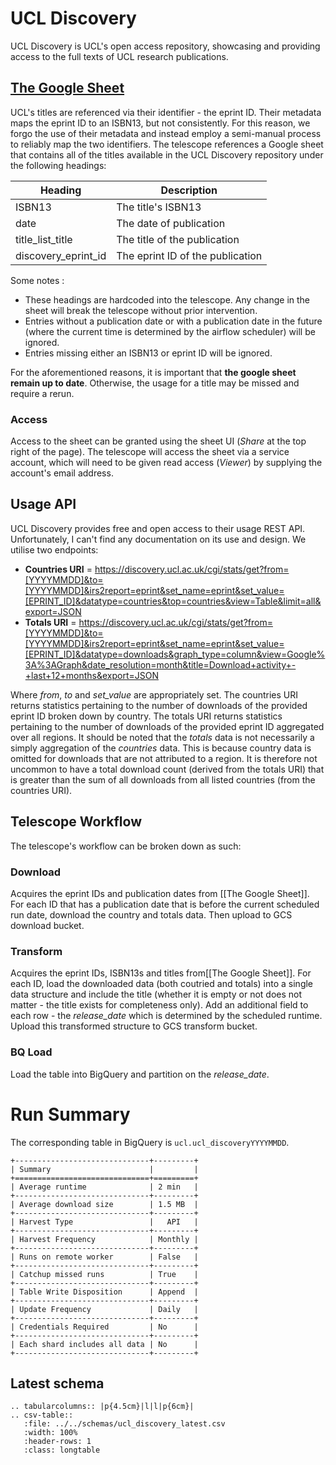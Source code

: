 # UCL Discovery

UCL Discovery is UCL's open access repository, showcasing and providing access to the full texts of UCL research publications.

## [The Google Sheet](https://docs.google.com/spreadsheets/d/1YqU8m3xY4QvjmUhx215VtWr-HZ7NEAOHjYMEMEkN89A/edit#gid=614610019)
UCL's titles are referenced via their identifier - the eprint ID. Their metadata maps the eprint ID to an ISBN13, but not consistently. For this reason, we forgo the use of their metadata and instead employ a semi-manual process to reliably map the two identifiers. 
The telescope references a Google sheet that contains all of the titles available in the UCL Discovery repository under the following headings: 

| Heading             | Description                      |
| ------------------- | -------------------------------- |
| ISBN13              | The title's ISBN13               |
| date                | The date of publication          |
| title_list_title    | The title of the publication     |
| discovery_eprint_id | The eprint ID of the publication |

Some notes :
- These headings are hardcoded into the telescope. Any change in the sheet will break the telescope without prior intervention.
- Entries without a publication date or with a publication date in the future (where the current time is determined by the airflow scheduler) will be ignored.
- Entries missing either an ISBN13 or eprint ID will be ignored.

For the aforementioned reasons, it is important that **the google sheet remain up to date**. Otherwise, the usage for a title may be missed and require a rerun.

### Access
Access to the sheet can be granted using the sheet UI (*Share* at the top right of the page). The telescope will access the sheet via a service account, which will need to be given read access (*Viewer*) by supplying the account's email address.

## Usage API
UCL Discovery provides free and open access to their usage REST API. Unfortunately, I can't find any documentation on its use and design. We utilise two endpoints:
- **Countries URI** = https://discovery.ucl.ac.uk/cgi/stats/get?from=[YYYYMMDD]&to=[YYYYMMDD]&irs2report=eprint&set_name=eprint&set_value=[EPRINT_ID]&datatype=countries&top=countries&view=Table&limit=all&export=JSON
- **Totals URI** = https://discovery.ucl.ac.uk/cgi/stats/get?from=[YYYYMMDD]&to=[YYYYMMDD]&irs2report=eprint&set_name=eprint&set_value=[EPRINT_ID]&datatype=downloads&graph_type=column&view=Google%3A%3AGraph&date_resolution=month&title=Download+activity+-+last+12+months&export=JSON

Where *from*, *to* and *set_value* are appropriately set.
The countries URI returns statistics pertaining to the number of downloads of the provided eprint ID broken down by country.
The totals URI returns statistics pertaining to the number of downloads of the provided eprint ID aggregated over all regions.
It should be noted that the *totals* data is not necessarily a simply aggregation of the *countries* data. This is because country data is omitted for downloads that are not attributed to a region. It is therefore not uncommon to have a total download count (derived from the totals URI) that is greater than the sum of all downloads from all listed countries (from the countries URI).

## Telescope Workflow
The telescope's workflow can be broken down as such:

### Download
Acquires the eprint IDs and publication dates from [[The Google Sheet]]. For each ID that has a publication date that is before the current scheduled run date, download the country and totals data. Then upload to GCS download bucket.

### Transform
Acquires the eprint IDs, ISBN13s and titles from[[The Google Sheet]]. For each ID, load the downloaded data (both coutried and totals) into a single data structure and include the title (whether it is empty or not does not matter - the title exists for completeness only). Add an additional field to each row - the *release_date* which is determined by the scheduled runtime. Upload this transformed structure to GCS transform bucket.

### BQ Load
Load the table into BigQuery and partition on the *release_date*.


# Run Summary

The corresponding table in BigQuery is `ucl.ucl_discoveryYYYYMMDD`. 

```eval_rst
+------------------------------+---------+
| Summary                      |         |
+==============================+=========+
| Average runtime              | 2 min   |
+------------------------------+---------+
| Average download size        | 1.5 MB  |
+------------------------------+---------+
| Harvest Type                 |   API   |
+------------------------------+---------+
| Harvest Frequency            | Monthly |
+------------------------------+---------+
| Runs on remote worker        | False   |
+------------------------------+---------+
| Catchup missed runs          | True    |
+------------------------------+---------+
| Table Write Disposition      | Append  |
+------------------------------+---------+
| Update Frequency             | Daily   |
+------------------------------+---------+
| Credentials Required         | No      |
+------------------------------+---------+
| Each shard includes all data | No      |
+------------------------------+---------+
```

## Latest schema
``` eval_rst
.. tabularcolumns:: |p{4.5cm}|l|l|p{6cm}| 
.. csv-table::
   :file: ../../schemas/ucl_discovery_latest.csv
   :width: 100%
   :header-rows: 1
   :class: longtable
```
